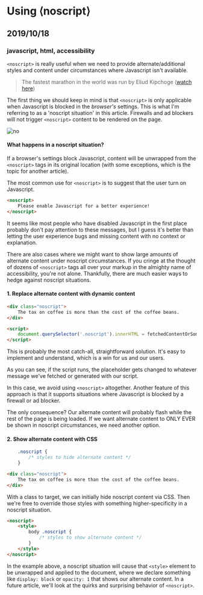 # Using &lang;noscript&rang;
## 2019/10/18
### javascript, html, accessibility

`<noscript>` is really useful when we need to provide alternate/additional styles and content under circumstances where Javascript isn't available.

> The fastest marathon in the world was run by Eliud Kipchoge ([watch here](https://www.youtube.com/watch?v=A73HQwEct-o))

The first thing we should keep in mind is that `<noscript>` is only applicable when Javascript is blocked in the *browser's* settings. This is what I'm referring to as a 'noscript situation' in this article.  Firewalls and ad blockers will not trigger `<noscript>` content to be rendered on the page.

![no](/_images/blog/no.jpg)


#### What happens in a noscript situation?

If a browser's settings block Javascript, content will be unwrapped from the `<noscript>` tags in its original location (with some exceptions, which is the topic for another article).

The most common use for `<noscript>` is to suggest that the user turn on Javascript.

```html
<noscript>
    Please enable Javascript for a better experience!
</noscript>
```

It seems like most people who have disabled Javascript in the first place probably don't pay attention to these messages, but I guess it's better than letting the user experience bugs and missing content with no context or explanation.

There are also cases where we might want to show large amounts of alternate content under noscript circumstances. If you cringe at the thought of dozens of `<noscript>` tags all over your markup in the almighty name of accessibility, you're not alone. Thankfully, there are much easier ways to hedge against noscript situations.


#### 1. Replace alternate content with dynamic content

```html
<div class="noscript">
    The tax on coffee is more than the cost of the coffee beans.
</div>

<script>
    document.querySelector('.noscript').innerHTML = fetchedContentOrSomething;
</script>
```

This is probably the most catch-all, straightforward solution. It's easy to implement and understand, which is a win for us and our users.

As you can see, if the script runs, the placeholder gets changed to whatever message we've fetched or generated with our script.

In this case, we avoid using `<noscript>` altogether. Another feature of this approach is that it supports situations where Javascript is blocked by a firewall or ad blocker.

The only consequence? Our alternate content will probably flash while the rest of the page is being loaded. If we want alternate content to ONLY EVER be shown in noscript circumstances, we need another option.


#### 2. Show alternate content with CSS

```css
    .noscript {
        /* styles to hide alternate content */
    }
```

```html
<div class="noscript">
    The tax on coffee is more than the cost of the coffee beans.
</div>
```

With a class to target, we can initially hide noscript content via CSS. Then we're free to override those styles with something higher-specificity in a noscript situation.

```html
<noscript>
    <style>
        body .noscript {
            /* styles to show alternate content */
        }
    </style>
</noscript>
```

In the example above, a noscript situation will cause that `<style>` element to be unwrapped and applied to the document, where we declare something like `display: block` or `opacity: 1` that shows our alternate content. In a future article, we'll look at the quirks and surprising behavior of `<noscript>`.